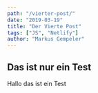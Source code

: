 ```yaml
---
path: "/vierter-post/"
date: "2019-03-19"
title: "Der Vierte Post"
tags: ["JS", "Netlify"]
author: "Markus Gempeler"
---
```

## Das ist nur ein Test ##
Hallo das ist ein Test
